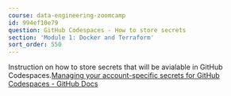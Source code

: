 ```yaml
---
course: data-engineering-zoomcamp
id: 994ef10e79
question: GitHub Codespaces - How to store secrets
section: 'Module 1: Docker and Terraform'
sort_order: 550
---
```


Instruction on how to store secrets that will be avialable in GitHub  Codespaces.[Managing your account-specific secrets for GitHub Codespaces - GitHub Docs](https://docs.github.com/en/codespaces/managing-your-codespaces/managing-your-account-specific-secrets-for-github-codespaces#about-secrets-for-github-codespaces)

